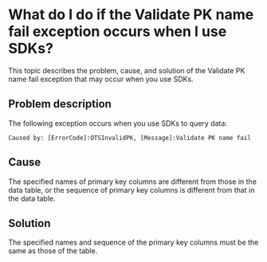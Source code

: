 # What do I do if the Validate PK name fail exception occurs when I use SDKs?

This topic describes the problem, cause, and solution of the Validate PK name fail exception that may occur when you use SDKs.

## Problem description

The following exception occurs when you use SDKs to query data:

```
Caused by: [ErrorCode]:OTSInvalidPK, [Message]:Validate PK name fail
```

## Cause

The specified names of primary key columns are different from those in the data table, or the sequence of primary key columns is different from that in the data table.

## Solution

The specified names and sequence of the primary key columns must be the same as those of the table.

